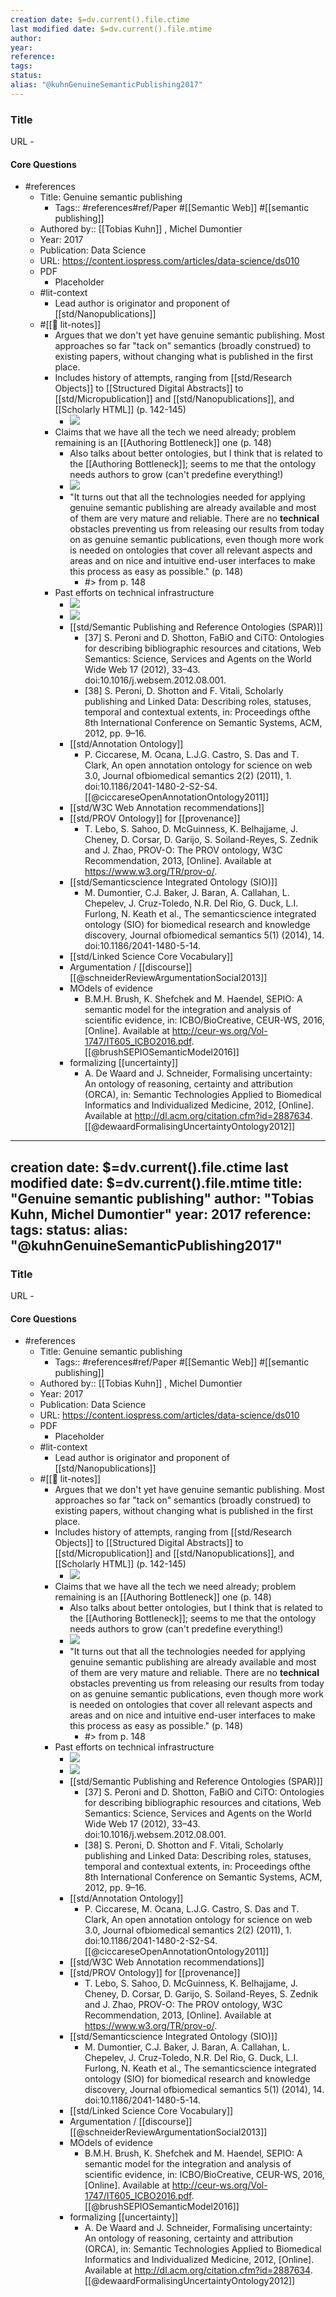 ```yaml
---
creation date: $=dv.current().file.ctime
last modified date: $=dv.current().file.mtime
author: 
year:
reference: 
tags: 
status: 
alias: "@kuhnGenuineSemanticPublishing2017"
---
```


### Title

URL - 

#### Core Questions

- #references
    - Title: Genuine semantic publishing
        - Tags:: #references#ref/Paper #[[Semantic Web]] #[[semantic publishing]]
    - Authored by::  [[Tobias Kuhn]] ,  Michel Dumontier
    - Year: 2017
    - Publication: Data Science
    - URL: https://content.iospress.com/articles/data-science/ds010
    - PDF
        - Placeholder
    - #lit-context
        - Lead author is originator and proponent of [[std/Nanopublications]]
    - #[[📝 lit-notes]]
        - Argues that we don't yet have genuine semantic publishing. Most approaches so far "tack on" semantics (broadly construed) to existing papers, without changing what is published in the first place.
        - Includes history of attempts, ranging from [[std/Research Objects]] to [[Structured Digital Abstracts]] to [[std/Micropublication]] and [[std/Nanopublications]], and [[Scholarly HTML]] (p. 142-145)
            - ![](https://firebasestorage.googleapis.com/v0/b/firescript-577a2.appspot.com/o/imgs%2Fapp%2Fmegacoglab%2FCp2k6dGc07.png?alt=media&token=b7794f73-426b-48a3-b424-7d7f080cf052)
        - Claims that we have all the tech we need already; problem remaining is an [[Authoring Bottleneck]] one (p. 148)
            - Also talks about better ontologies, but I think that is related to the [[Authoring Bottleneck]]; seems to me that the ontology needs authors to grow (can't predefine everything!)
            - ![](https://firebasestorage.googleapis.com/v0/b/firescript-577a2.appspot.com/o/imgs%2Fapp%2Fmegacoglab%2FBtCE-k-dxP.png?alt=media&token=c0103e5c-c9b6-4e41-b7be-e86785c63d0e)
            - "It turns out that all the technologies needed for applying genuine semantic publishing are already available and most of them are very mature and reliable. There are no __technical__ obstacles preventing us from releasing our results from today on as genuine semantic publications, even though more work is needed on ontologies that cover all relevant aspects and areas and on nice and intuitive end-user interfaces to make this process as easy as possible." (p. 148)
                - #> from p. 148
        - Past efforts on technical infrastructure
            - ![](https://firebasestorage.googleapis.com/v0/b/firescript-577a2.appspot.com/o/imgs%2Fapp%2Fmegacoglab%2FMqFIhHPg-8.png?alt=media&token=db6c3b90-6401-4583-a850-2ce62e686fba)
            - ![](https://firebasestorage.googleapis.com/v0/b/firescript-577a2.appspot.com/o/imgs%2Fapp%2Fmegacoglab%2FKO6kU5N29G.png?alt=media&token=baa411eb-864c-4157-bb87-1bb5db69735a)
            - [[std/Semantic Publishing and Reference Ontologies (SPAR)]]
                - [37] S. Peroni and D. Shotton, FaBiO and CiTO: Ontologies for describing bibliographic resources and citations, Web Semantics: Science, Services and Agents on the World Wide Web 17 (2012), 33–43. doi:10.1016/j.websem.2012.08.001.
                - [38] S. Peroni, D. Shotton and F. Vitali, Scholarly publishing and Linked Data: Describing roles, statuses, temporal and contextual extents, in: Proceedings ofthe 8th International Conference on Semantic Systems, ACM, 2012, pp. 9–16.
            - [[std/Annotation Ontology]]
                - P. Ciccarese, M. Ocana, L.J.G. Castro, S. Das and T. Clark, An open annotation ontology for science on web 3.0, Journal ofbiomedical semantics 2(2) (2011), 1. doi:10.1186/2041-1480-2-S2-S4. [[@ciccareseOpenAnnotationOntology2011]]
            - [[std/W3C Web Annotation recommendations]]
            - [[std/PROV Ontology]] for [[provenance]]
                - T. Lebo, S. Sahoo, D. McGuinness, K. Belhajjame, J. Cheney, D. Corsar, D. Garijo, S. Soiland-Reyes, S. Zednik and J. Zhao, PROV-O: The PROV ontology, W3C Recommendation, 2013, [Online]. Available at https://www.w3.org/TR/prov-o/.
            - [[std/Semanticscience Integrated Ontology (SIO)]]
                - M. Dumontier, C.J. Baker, J. Baran, A. Callahan, L. Chepelev, J. Cruz-Toledo, N.R. Del Rio, G. Duck, L.I. Furlong, N. Keath et al., The semanticscience integrated ontology (SIO) for biomedical research and knowledge discovery, Journal ofbiomedical semantics 5(1) (2014), 14. doi:10.1186/2041-1480-5-14.
            - [[std/Linked Science Core Vocabulary]]
            - Argumentation / [[discourse]] [[@schneiderReviewArgumentationSocial2013]]
            - MOdels of evidence
                - B.M.H. Brush, K. Shefchek and M. Haendel, SEPIO: A semantic model for the integration and analysis of scientific evidence, in: ICBO/BioCreative, CEUR-WS, 2016, [Online]. Available at http://ceur-ws.org/Vol-1747/IT605_ICBO2016.pdf. [[@brushSEPIOSemanticModel2016]]
            - formalizing [[uncertainty]] 
                - A. De Waard and J. Schneider, Formalising uncertainty: An ontology of reasoning, certainty and attribution (ORCA), in: Semantic Technologies Applied to Biomedical Informatics and Individualized Medicine, 2012, [Online]. Available at http://dl.acm.org/citation.cfm?id=2887634. [[@dewaardFormalisingUncertaintyOntology2012]]
---
creation date: $=dv.current().file.ctime
last modified date: $=dv.current().file.mtime
title: "Genuine semantic publishing"
author: "Tobias Kuhn,  Michel Dumontier"
year: 2017
reference: 
tags: 
status: 
alias: "@kuhnGenuineSemanticPublishing2017"
---

### Title

URL - 

#### Core Questions

- #references
    - Title: Genuine semantic publishing
        - Tags:: #references#ref/Paper #[[Semantic Web]] #[[semantic publishing]]
    - Authored by::  [[Tobias Kuhn]] ,  Michel Dumontier
    - Year: 2017
    - Publication: Data Science
    - URL: https://content.iospress.com/articles/data-science/ds010
    - PDF
        - Placeholder
    - #lit-context
        - Lead author is originator and proponent of [[std/Nanopublications]]
    - #[[📝 lit-notes]]
        - Argues that we don't yet have genuine semantic publishing. Most approaches so far "tack on" semantics (broadly construed) to existing papers, without changing what is published in the first place.
        - Includes history of attempts, ranging from [[std/Research Objects]] to [[Structured Digital Abstracts]] to [[std/Micropublication]] and [[std/Nanopublications]], and [[Scholarly HTML]] (p. 142-145)
            - ![](https://firebasestorage.googleapis.com/v0/b/firescript-577a2.appspot.com/o/imgs%2Fapp%2Fmegacoglab%2FCp2k6dGc07.png?alt=media&token=b7794f73-426b-48a3-b424-7d7f080cf052)
        - Claims that we have all the tech we need already; problem remaining is an [[Authoring Bottleneck]] one (p. 148)
            - Also talks about better ontologies, but I think that is related to the [[Authoring Bottleneck]]; seems to me that the ontology needs authors to grow (can't predefine everything!)
            - ![](https://firebasestorage.googleapis.com/v0/b/firescript-577a2.appspot.com/o/imgs%2Fapp%2Fmegacoglab%2FBtCE-k-dxP.png?alt=media&token=c0103e5c-c9b6-4e41-b7be-e86785c63d0e)
            - "It turns out that all the technologies needed for applying genuine semantic publishing are already available and most of them are very mature and reliable. There are no __technical__ obstacles preventing us from releasing our results from today on as genuine semantic publications, even though more work is needed on ontologies that cover all relevant aspects and areas and on nice and intuitive end-user interfaces to make this process as easy as possible." (p. 148)
                - #> from p. 148
        - Past efforts on technical infrastructure
            - ![](https://firebasestorage.googleapis.com/v0/b/firescript-577a2.appspot.com/o/imgs%2Fapp%2Fmegacoglab%2FMqFIhHPg-8.png?alt=media&token=db6c3b90-6401-4583-a850-2ce62e686fba)
            - ![](https://firebasestorage.googleapis.com/v0/b/firescript-577a2.appspot.com/o/imgs%2Fapp%2Fmegacoglab%2FKO6kU5N29G.png?alt=media&token=baa411eb-864c-4157-bb87-1bb5db69735a)
            - [[std/Semantic Publishing and Reference Ontologies (SPAR)]]
                - [37] S. Peroni and D. Shotton, FaBiO and CiTO: Ontologies for describing bibliographic resources and citations, Web Semantics: Science, Services and Agents on the World Wide Web 17 (2012), 33–43. doi:10.1016/j.websem.2012.08.001.
                - [38] S. Peroni, D. Shotton and F. Vitali, Scholarly publishing and Linked Data: Describing roles, statuses, temporal and contextual extents, in: Proceedings ofthe 8th International Conference on Semantic Systems, ACM, 2012, pp. 9–16.
            - [[std/Annotation Ontology]]
                - P. Ciccarese, M. Ocana, L.J.G. Castro, S. Das and T. Clark, An open annotation ontology for science on web 3.0, Journal ofbiomedical semantics 2(2) (2011), 1. doi:10.1186/2041-1480-2-S2-S4. [[@ciccareseOpenAnnotationOntology2011]]
            - [[std/W3C Web Annotation recommendations]]
            - [[std/PROV Ontology]] for [[provenance]]
                - T. Lebo, S. Sahoo, D. McGuinness, K. Belhajjame, J. Cheney, D. Corsar, D. Garijo, S. Soiland-Reyes, S. Zednik and J. Zhao, PROV-O: The PROV ontology, W3C Recommendation, 2013, [Online]. Available at https://www.w3.org/TR/prov-o/.
            - [[std/Semanticscience Integrated Ontology (SIO)]]
                - M. Dumontier, C.J. Baker, J. Baran, A. Callahan, L. Chepelev, J. Cruz-Toledo, N.R. Del Rio, G. Duck, L.I. Furlong, N. Keath et al., The semanticscience integrated ontology (SIO) for biomedical research and knowledge discovery, Journal ofbiomedical semantics 5(1) (2014), 14. doi:10.1186/2041-1480-5-14.
            - [[std/Linked Science Core Vocabulary]]
            - Argumentation / [[discourse]] [[@schneiderReviewArgumentationSocial2013]]
            - MOdels of evidence
                - B.M.H. Brush, K. Shefchek and M. Haendel, SEPIO: A semantic model for the integration and analysis of scientific evidence, in: ICBO/BioCreative, CEUR-WS, 2016, [Online]. Available at http://ceur-ws.org/Vol-1747/IT605_ICBO2016.pdf. [[@brushSEPIOSemanticModel2016]]
            - formalizing [[uncertainty]] 
                - A. De Waard and J. Schneider, Formalising uncertainty: An ontology of reasoning, certainty and attribution (ORCA), in: Semantic Technologies Applied to Biomedical Informatics and Individualized Medicine, 2012, [Online]. Available at http://dl.acm.org/citation.cfm?id=2887634. [[@dewaardFormalisingUncertaintyOntology2012]]
